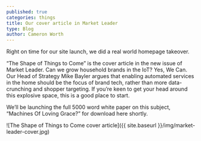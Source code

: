 ```yaml
---
published: true
categories: things
title: Our cover article in Market Leader
type: Blog
author: Cameron Worth
---
```

Right on time for our site launch, we did a real world homepage takeover. 

“The Shape of Things to Come” is the cover article in the new issue of Market Leader. Can we grow household brands in the IoT? Yes, We Can. Our Head of Strategy Mike Bayler argues that enabling automated services in the home should be the focus of brand tech, rather than more data-crunching and shopper targeting. If you’re keen to get your head around this  explosive space, this is a good place to start.

We’ll be launching the full 5000 word white paper on this subject, “Machines Of Loving Grace?” for download here shortly. 

![The Shape of Things to Come cover article]({{ site.baseurl }}/img/market-leader-cover.jpg)
